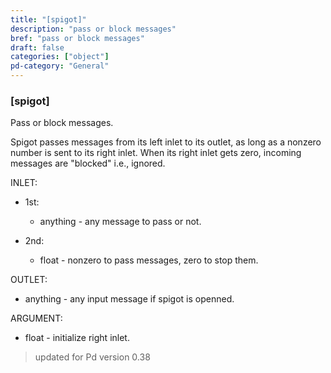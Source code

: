 ```yaml
---
title: "[spigot]"
description: "pass or block messages"
bref: "pass or block messages"
draft: false
categories: ["object"]
pd-category: "General"
---
```


### [spigot]

Pass or block messages.

Spigot passes messages from its left inlet to its outlet,  as long as a nonzero number is sent to its right inlet. When its right inlet gets zero,  incoming messages are "blocked" i.e.,  ignored.

INLET:

- 1st:

  - anything - any message to pass or not.

- 2nd:

  - float - nonzero to pass messages,  zero to stop them.

OUTLET:

- anything - any input message if spigot is openned.

ARGUMENT:

- float - initialize right inlet.

 
> updated for Pd version 0.38
